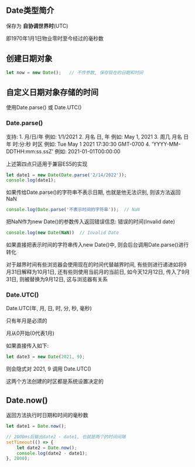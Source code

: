 ## Date类型简介

保存为 **自协调世界时**(UTC)

即1970年1月1日物业零时至今经过的毫秒数

## 创建日期对象

```javascript
let now = new Date();   // 不传参数, 保存现在的日期和时间
```

## 自定义日期对象存储的时间

使用Date.parse() 或 Date.UTC()

### Date.parse()

支持:
    1. 月/日/年                              例如: 1/1/2021
    2. 月名 日, 年                           例如: May 1, 2021
    3. 周几 月名 日 年 时:分:秒 时区          例如: Tue May 1 2021 17:30:30 GMT-0700
    4. 'YYYY-MM-DDTHH:mm:ss.ssZ'            例如: 2021-01-01T00:00:00

上述第四点只适用于兼容ES5的实现

```javascript
let date1 = new Date(Date.parse('2/14/2022'));
console.log(date1);
```

如果传给Date.parse()的字符串不表示日期, 也就是他无法识别, 则该方法返回NaN
```JavaScript
console.log(Date.parse('不表示时间的字符串'));  // NaN
```

把NaN作为new Date()的参数传入返回错误信息: 错误的时间(Invalid date)
```JavaScript
console.log(new Date(NaN))  // Invalid Date
```

如果直接把表示时间的字符串传入new Date()中, 则会后台调用Date.parse()进行转化

对于越界时间有些浏览器会使用现在的时间代替越界时间, 有些则进行递进如将9月31日解释为10月1日, 还有些则使用当前月的当前日, 如今天12月12日, 传入了9月31日, 则被替换为9月12日, 这与浏览器有关系

### Date.UTC()
Date.UTC(年, 月, 日, 时, 分, 秒, 毫秒)

只有年月是必须的

月从0开始(0代表1月)

如果直接传入如下:
```JavaScript
let date3 = new Date(2021, 9);
```
则会隐式对 2021, 9 调用 Date.UTC()


这两个方法创建的时区都是系统设置决定的

## Date.now()

返回方法执行时日期和时间的毫秒数

```javascript
let date1 = Date.now();

// 2000ms后输出date2 - date1, 也就是两个的时间间隔
setTimeout(() => {
    let date2 = Date.now();
    console.log(date2 - date1);
}, 2000);
```



